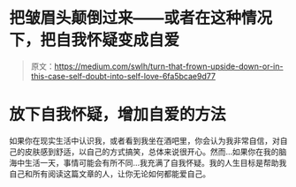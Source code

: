 # 把皱眉头颠倒过来——或者在这种情况下，把自我怀疑变成自爱

> 原文：<https://medium.com/swlh/turn-that-frown-upside-down-or-in-this-case-self-doubt-into-self-love-6fa5bcae9d77>

# 放下自我怀疑，增加自爱的方法

如果你在现实生活中认识我，或者看到我坐在酒吧里，你会认为我非常自信，对自己的皮肤感到舒适，以自己的方式搞笑，总体来说很开心。然而…如果你在我的脑海中生活一天，事情可能会有所不同…我充满了自我怀疑。我的人生目标是帮助我自己和所有阅读这篇文章的人，让你无论如何都能爱自己。